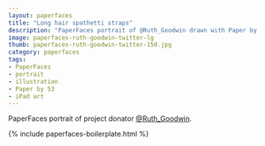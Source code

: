 ```yaml
---
layout: paperfaces
title: "Long hair spathetti straps"
description: "PaperFaces portrait of @Ruth_Goodwin drawn with Paper by 53 on an iPad."
image: paperfaces-ruth-goodwin-twitter-lg
thumb: paperfaces-ruth-goodwin-twitter-150.jpg
category: paperfaces
tags: 
- PaperFaces
- portrait
- illustration
- Paper by 53
- iPad art
---
```


PaperFaces portrait of project donator [@Ruth_Goodwin](http://twitter.com/Ruth_Goodwin).

{% include paperfaces-boilerplate.html %}